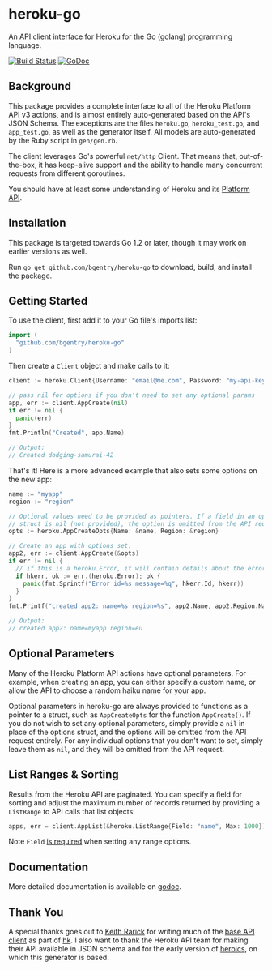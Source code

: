 # heroku-go

An API client interface for Heroku for the Go (golang) programming language.

[![Build Status](https://travis-ci.org/bgentry/heroku-go.png)](https://travis-ci.org/bgentry/heroku-go)
[![GoDoc](https://godoc.org/github.com/bgentry/heroku-go?status.png)][godoc]

## Background

This package provides a complete interface to all of the Heroku Platform API v3
actions, and is almost entirely auto-generated based on the API's JSON Schema.
The exceptions are the files `heroku.go`, `heroku_test.go`, and `app_test.go`,
as well as the generator itself. All models are auto-generated by the Ruby
script in `gen/gen.rb`.

The client leverages Go's powerful `net/http` Client. That means that,
out-of-the-box, it has keep-alive support and the ability to handle many
concurrent requests from different goroutines.

You should have at least some understanding of Heroku and its
[Platform API][platform-api].

## Installation

This package is targeted towards Go 1.2 or later, though it may work on
earlier versions as well.

Run `go get github.com/bgentry/heroku-go` to download, build, and install the
package.

## Getting Started

To use the client, first add it to your Go file's imports list:

```go
import (
  "github.com/bgentry/heroku-go"
)
```

Then create a `Client` object and make calls to it:

```go
client := heroku.Client{Username: "email@me.com", Password: "my-api-key"}

// pass nil for options if you don't need to set any optional params
app, err := client.AppCreate(nil)
if err != nil {
  panic(err)
}
fmt.Println("Created", app.Name)

// Output:
// Created dodging-samurai-42
```

That's it! Here is a more advanced example that also sets some options on the
new app:

```go
name := "myapp"
region := "region"

// Optional values need to be provided as pointers. If a field in an option
// struct is nil (not provided), the option is omitted from the API request.
opts := heroku.AppCreateOpts{Name: &name, Region: &region}

// Create an app with options set:
app2, err := client.AppCreate(&opts)
if err != nil {
  // if this is a heroku.Error, it will contain details about the error
  if hkerr, ok := err.(heroku.Error); ok {
    panic(fmt.Sprintf("Error id=%s message=%q", hkerr.Id, hkerr))
  }
}
fmt.Printf("created app2: name=%s region=%s", app2.Name, app2.Region.Name)

// Output:
// created app2: name=myapp region=eu
```

## Optional Parameters

Many of the Heroku Platform API actions have optional parameters. For example,
when creating an app, you can either specify a custom name, or allow the API to
choose a random haiku name for your app.

Optional parameters in heroku-go are always provided to functions as a pointer
to a struct, such as `AppCreateOpts` for the function `AppCreate()`. If you do
not wish to set any optional parameters, simply provide a `nil` in place of the
options struct, and the options will be omitted from the API request entirely.
For any individual options that you don't want to set, simply leave them as
`nil`, and they will be omitted from the API request.

## List Ranges & Sorting

Results from the Heroku API are paginated. You can specify a field for sorting
and adjust the maximum number of records returned by providing a `ListRange` to
API calls that list objects:

```go
apps, err = client.AppList(&heroku.ListRange{Field: "name", Max: 1000})
```

Note `Field` [is required][range-docs] when setting any range options.

## Documentation

More detailed documentation is available on [godoc][godoc].

## Thank You

A special thanks goes out to [Keith Rarick](https://github.com/kr) for writing
much of the [base API client](https://github.com/bgentry/heroku-go/blob/master/main.go)
as part of [hk](https://github.com/heroku/hk). I also want to thank the Heroku
API team for making their API available in JSON schema and for the early version
of [heroics](https://github.com/heroku/heroics), on which this generator is
based.

[godoc]: https://godoc.org/github.com/bgentry/heroku-go "heroku-go on Godoc.org"
[platform-api]: https://devcenter.heroku.com/articles/platform-api-reference "Heroku Platform API"
[range-docs]: https://devcenter.heroku.com/articles/platform-api-reference#ranges "Request Ranges"
